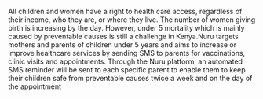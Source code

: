 All children and women have a right to health care access, regardless of their income, who they are, or where they live. The number of women giving birth is increasing by the day. However, under 5 mortality which is mainly caused by preventable causes is still a challenge in Kenya.Nuru targets mothers and parents of children under 5 years and aims to increase or improve healthcare services by sending SMS to parents for vaccinations, clinic visits and appointments. Through the Nuru platform, an automated SMS  reminder will be sent to each specific parent to enable them to keep their children safe from preventable causes twice a week and on the day of the appointment
